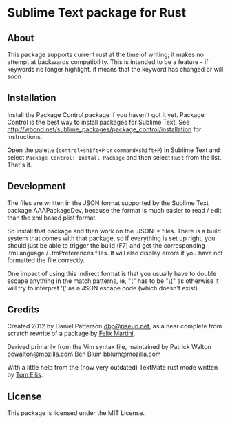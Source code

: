 # Sublime Text package for Rust

## About

This package supports current rust at the time of writing;
it makes no attempt at backwards compatibility.
This is intended to be a feature - if keywords no longer highlight,
it means that the keyword has changed or will soon

## Installation

Install the Package Control package if you haven't got it yet. Package 
Control is the best way to install packages for Sublime Text. See 
http://wbond.net/sublime_packages/package_control/installation for 
instructions.

Open the palette (`control+shift+P` or `command+shift+P`) in Sublime Text
and select `Package Control: Install Package` and then select `Rust` from 
the list. That's it.

## Development

The files are written in the JSON format supported by the Sublime Text 
package AAAPackageDev, because the format is much easier to read / edit
than the xml based plist format.

So install that package and then work on the .JSON-* files. There is a 
build system that comes with that package, so if everything is set up
right, you should just be able to trigger the build (F7) and get the
corresponding .tmLanguage / .tmPreferences files. It will also display
errors if you have not formatted the file correctly.

One impact of using this indirect format is that you usually have to double 
escape anything in the match patterns, ie, "\(" has to be "\\(" as otherwise
it will try to interpret '\(' as a JSON escape code (which doesn't exist).

## Credits

Created 2012 by Daniel Patterson <dbp@riseup.net>, as a near complete from 
scratch rewrite of a package by [Felix Martini](https://github.com/fmartini).

Derived primarily from the Vim syntax file, maintained by
Patrick Walton <pcwalton@mozilla.com>
Ben Blum <bblum@mozilla.com>

With a little help from the (now very outdated) TextMate rust mode written 
by [Tom Ellis](https://github.com/tomgrohl).

## License

This package is licensed under the MIT License.
